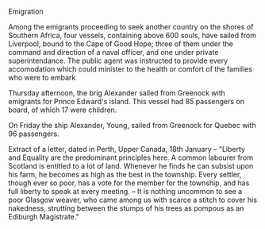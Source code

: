   Emigration  Among the emigrants proceeding to seek another country on the shores of Southern Africa, four vessels, containing above 600 souls, have sailed from Liverpool, bound to the Cape of Good Hope; three of them under the command and direction of a naval officer, and one under private superintendance. The public agent was instructed to provide every accomodation which could minister to the health or comfort of the families who were to embark  Thursday afternoon, the brig Alexander sailed from Greenock with emigrants for Prince Edward's island. This vessel had 85 passengers on board, of which 17 were children.  On Friday the ship Alexander, Young, sailed from Greenock for Quebec with 96 passengers.  Extract of a letter, dated in Perth, Upper Canada, 18th January – "Liberty and Equality are the predominant principles here. A common labourer from Scotland is entitled to a lot of land. Whenever he finds he can subsist upon his farm, he becomes as high as the best in the township. Every settler, though ever so poor, has a vote for the member for the township, and has full liberty to speak at every meeting. – It is nothing uncommon to see a poor Glasgow weaver, who came among us with scarce a stitch to cover his nakedness, strutting between the stumps of his trees as pompous as an Ediburgh Magistrate."  